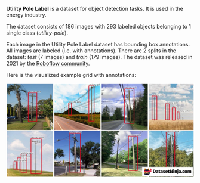 **Utility Pole Label** is a dataset for object detection tasks. It is used in the energy industry.

The dataset consists of 186 images with 293 labeled objects belonging to 1 single class (*utility-pole*).

Each image in the Utility Pole Label dataset has bounding box annotations. All images are labeled (i.e. with annotations). There are 2 splits in the dataset: *test* (7 images) and *train* (179 images). The dataset was released in 2021 by the [Roboflow community](https://universe.roboflow.com/new-workspace-en1on).

Here is the visualized example grid with annotations:

<img src="https://github.com/dataset-ninja/utility-pole-label/raw/main/visualizations/horizontal_grid.png">
